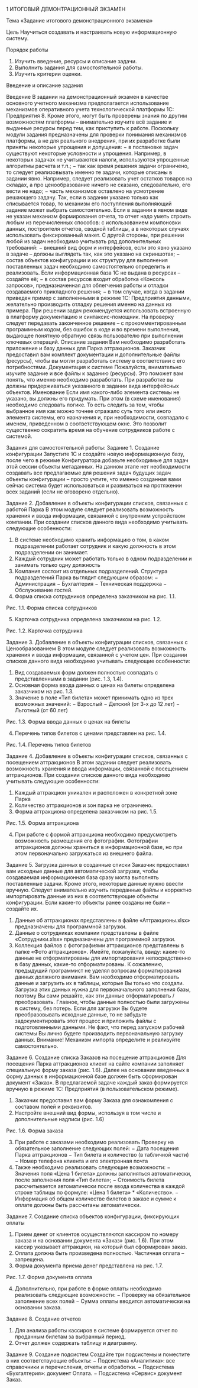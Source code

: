 1	ИТОГОВЫЙ ДЕМОНТРАЦИОННЫЙ ЭКЗАМЕН

Тема «Задание итогового демонстрационного экзамена»

Цель
Научиться создавать и настраивать новую информационную систему.

Порядок работы
1.	Изучить введение, ресурсы и описание задачи.
2.	Выполнить задания для самостоятельной работы.
3.	Изучить критерии оценки.

Введение и описание задания

Введение
В задании на демонстрационный экзамен в качестве основного учетного механизма предполагается использование механизмов оперативного учета технологической платформы 1С: Предприятия 8. Кроме этого, могут быть проверены знания по другим возможностям платформы – внимательно изучите всё задание и выданные ресурсы перед тем, как приступить к работе.
Поскольку модули задания предназначены для проверки понимания механизмов платформы, а не для реального внедрения, при их разработке были приняты некоторые упрощения и допущения:
−	в постановке задач существуют некоторые условности и упрощения. Например, в некоторых задачах не учитываются налоги, используются упрощенные алгоритмы расчета и т.п.;
−	так как время решения задачи ограничено, то следует реализовывать именно те задачи, которые описаны в задании явно. Например, следует реализовать учет остатков товаров на складах, а про ценообразование ничего не сказано, следовательно, его вести не надо;
−	часть механизмов оставлено на усмотрение решающего задачу. Так, если в задании указано только как списывается товар, то механизм его поступления выполняющий задание может выбрать самостоятельно. Если в задании в явном виде не указан механизм формирования отчета, то отчет надо уметь строить любым из перечисленных способов: с использованием компоновки данных, построителя отчетов, сводной таблицы, а в некоторых случаях использовать фиксированный макет.
С другой стороны, при решении любой из задач необходимо учитывать ряд дополнительных требований:
−	внешний вид форм и интерфейсов, если это явно указано в задаче – должны выглядеть так, как это указано на скриншотах;
−	состав объектов конфигурации и их структуру для выполнения поставленных задач необходимо самостоятельно определить и реализовать. Если информационная база 1С не выдана в ресурсах – создайте её;
−	в состав ресурсов входит обработка «Консоль запросов», предназначенная для облегчения работы и отладки создаваемого прикладного решения;
−	в том случае, когда в задании приведен пример с заполненными в режиме 1С: Предприятия данными, желательно производить отладку решения именно на данных из примера.
При решении задач рекомендуется использовать встроенную в платформу документацию и синтаксис-помощник. 
На проверку следует передавать законченное решение – с прокомментированным программным кодом, без ошибок в коде и во времени выполнения, выдающее понятную обратную связь пользователю при выполнении ключевых операций. 
Описание задания
Вам необходимо разработать приложение и базу данных для Парка аттракционов. Заказчик предоставил вам комплект документации и дополнительные файлы (ресурсы), чтобы вы могли разработать систему в соответствии с его потребностями. 
Документация к системе
Пожалуйста, внимательно изучите задание и все файлы к заданию (ресурсы). Это поможет вам понять, что именно необходимо разработать. При разработке вы должны придерживаться указанного в задании вида интерфейсных объектов.
Именование
Если имя какого-либо элемента системы не указано, вы должны его придумать. При этом (в схеме именования) необходимо следовать логике. То есть следить за тем, чтобы выбранное имя как можно точнее отражало суть того или иного элемента системы, его назначения и, при необходимости, совпадало с именем, приведенном в соответствующем окне. Это позволит существенно сократить время на обучение сотрудников работе с системой.

Задания для самостоятельной работы:
Задание 1. Создание конфигурации
Запустите 1С и создайте новую информационную базу, после чего в режиме Конфигуратора добавьте необходимые для задач этой сессии объекты метаданных.
На данном этапе нет необходимости создавать все предлагаемые для решения задач будущих задач объекты конфигурации – просто учтите, что именно созданная вами сейчас система будет использоваться и развиваться на протяжении всех заданий (если не оговорено отдельно). 

Задание 2. Добавление в объекты конфигурации списков, связанных с работой Парка
В этом модуле следует реализовать возможность хранения и ввода информации, связанной с внутренним устройством компании.
При создании списков данного вида необходимо учитывать следующие особенности:
1.	В системе необходимо хранить информацию о том, в каком подразделении работает сотрудник и какую должность в этом подразделении он занимает.
2.	Каждый сотрудник может работать только в одном подразделении и занимать только одну должность
3.	Компания состоит из отдельных подразделений. Структура подразделений Парка выглядит следующим образом:
−	Администрация
−	Бухгалтерия
−	Техническая поддержка
−	Обслуживание гостей.
4.	Форма списка сотрудников определена заказчиком на рис. 1.1.

 

Рис. 1.1. Форма списка сотрудников

5.	Карточка сотрудника определена заказчиком на рис. 1.2.

 

Рис. 1.2. Карточка сотрудника


Задание 3. Добавление в объекты конфигурации списков, связанных с Ценообразованием
В этом модуле следует реализовать возможность хранения и ввода информации, связанной с учетом цен.
При создании списков данного вида необходимо учитывать следующие особенности:
1.	Вид создаваемых форм должен полностью совпадать с представленными в задании (рис. 1.3, 1.4).
2.	Основная форма ввода данных о ценах на билеты определена заказчиком на рис. 1.3.
3.	Значение в поле «Тип билета» может принимать одно из трех возможных значений:
−	Взрослый
−	Детский (от 3-х до 12 лет)
−	Льготный (от 60 лет)

 

Рис. 1.3. Форма ввода данных о ценах на билеты

4.	Перечень типов билетов с ценами представлен на рис. 1.4.

 

Рис. 1.4. Перечень типов билетов

Задание 4. Добавление в объекты конфигурации списков, связанных с посещением аттракционов
В этом задании следует реализовать возможность хранения и ввода информации, связанной с посещением аттракционов.
При создании списков данного вида необходимо учитывать следующие особенности:
1.	Каждый аттракцион уникален и расположен в конкретной зоне Парка
2.	Количество аттракционов и зон парка не ограничено.
3.	Форма аттракциона определена заказчиком на рис. 1.5.

 

Рис. 1.5. Форма аттракциона

4.	При работе с формой аттракциона необходимо предусмотреть возможность размещения его фотографии. Фотографии аттракционов должны храниться в информационной базе, но при этом первоначально загружаться из внешнего файла. 

Задание 5. Загрузка данных в созданные списки
Заказчик предоставил вам исходные данные для автоматической загрузки, чтобы создаваемая информационная база сразу могла выполнять поставленные задачи. Кроме этого, некоторые данные нужно ввести вручную. Следует внимательно изучить переданные файлы и корректно импортировать данные из них в соответствующие объекты конфигурации. Если какие-то объекты ранее созданы не были – создайте их.
1.	Данные об аттракционах представлены в файле «Аттракционы.xlsx» предназначены для программной загрузки.
2.	Данные о сотрудниках компании представлены в файле «Сотрудники.xlsx» предназначены для программной загрузки.
3.	Коллекция файлов с фотографиями аттракционов представлены в папке «Фото аттракционов».
Имейте, пожалуйста, ввиду: какие-то данные не отформатированы для импортирования непосредственно в базу данных, какие-то отформатированы. К сожалению, предыдущий программист не уделял вопросам форматирования данных должного внимания. Вам необходимо отформатировать данные и загрузить их в таблицы, которые Вы только что создали. Загрузка этих данных нужна для первоначального заполнения базы, поэтому Вы сами решайте, как эти данные отформатировать / преобразовать. Главное, чтобы данные полностью были загружены в систему, без потерь. 
Если для загрузки Вы будете преобразовывать исходные данные, то не забудьте задокументировать этот процесс и приложить файлы с подготовленными данными. Не факт, что перед запуском рабочей системы Вы лично будете производить первоначальную загрузку данных.
Внимание! Механизм импорта определите и реализуйте самостоятельно.

Задание 6. Создание списка Заказов на посещение аттракционов
Для посещения Парка аттракционов клиент на сайте компании заполняет специальную форму заказа (рис. 1.6). 
Далее на основании введенных в форму данных в информационной базе должен быть сформирован документ «Заказ». В предлагаемой задаче каждый заказ формируется вручную в режиме 1С: Предприятия (в пользовательском режиме).
1.	Заказчик предоставил вам форму Заказа для ознакомления с составом полей и реквизитов. 
2.	Настройте внешний вид формы, используя в том числе и дополнительные надписи (рис. 1.6) 

 

Рис. 1.6. Форма заказа

3.	При работе с заказами необходимо реализовать Проверку на обязательное заполнение следующих полей:
−	Дата посещения Парка аттракционов
−	Тип билета и количество (в табличной части)
−	Номер телефона клиента и его электронная почта
4.	Также необходимо реализовать следующие возможности:
−	Значения поля «Цена 1 билета» должны заполняться автоматически, после заполнения поля «Тип билета»;
−	Стоимость билета рассчитывается автоматически после ввода количества в каждой строке таблицы по формуле: «Цена 1 билета» * «Количество».
−	Информация об общем количестве билетов в заказе и сумме к оплате должны быть рассчитаны автоматически.

Задание 7. Создание списка объектов конфигурации, фиксирующих оплаты
1.	Прием денег от клиентов осуществляются кассиром по номеру заказа и на основании документа «Заказ» (рис. 1.6). 
При этом кассир указывает аттракцион, на который был сформирован заказ.
2.	Оплата должна быть произведена полностью. Частичная оплата – запрещена. 
3.	Форма документа приема денег представлена на рис. 1.7. 

 

Рис. 1.7. Форма документа оплата

4.	Дополнительно, при работе в форме оплаты необходимо реализовать следующие возможности:
−	Проверку на обязательное заполнение всех полей
−	Сумма оплаты вводится автоматически на основании заказа. 

Задание 8. Создание отчетов
1.	Для анализа работы кассиров в системе формируется отчет по проданным билетам за выбранный период. 
2.	Отчет должен содержать таблицу и диаграмму.

Задание 9. Создание подсистем
Создайте три подсистемы и поместите в них соответствующие объекты:
−	Подсистема «Аналитика»: все справочники и перечисления, отчеты и обработки.
−	Подсистема «Бухгалтерия»: документ Оплата.
−	Подсистема «Сервис» документ Заказ.
